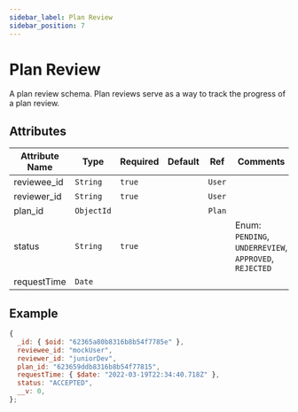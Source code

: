```yaml
---
sidebar_label: Plan Review
sidebar_position: 7
---
```


# Plan Review

A plan review schema. Plan reviews serve as a way to track the progress of a plan review.

## Attributes

| Attribute Name | Type       | Required | Default | Ref    | Comments                                               |
| -------------- | ---------- | -------- | ------- | ------ | ------------------------------------------------------ |
| reviewee_id    | `String`   | `true`   |         | `User` |                                                        |
| reviewer_id    | `String`   | `true`   |         | `User` |                                                        |
| plan_id        | `ObjectId` |          |         | `Plan` |                                                        |
| status         | `String`   | `true`   |         |        | Enum: `PENDING`, `UNDERREVIEW`, `APPROVED`, `REJECTED` |
| requestTime    | `Date`     |          |         |        |                                                        |

## Example

```js
{
  _id: { $oid: "62365a80b8316b8b54f7785e" },
  reviewee_id: "mockUser",
  reviewer_id: "juniorDev",
  plan_id: "623659ddb8316b8b54f77815",
  requestTime: { $date: "2022-03-19T22:34:40.718Z" },
  status: "ACCEPTED",
  __v: 0,
};
```
